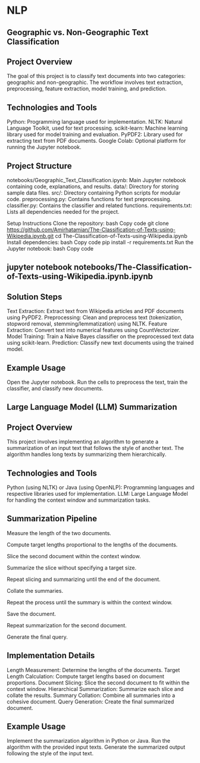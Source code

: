 # NLP
## Geographic vs. Non-Geographic Text Classification
## Project Overview
The goal of this project is to classify text documents into two categories: geographic and non-geographic. The workflow involves text extraction, preprocessing, feature extraction, model training, and prediction.

## Technologies and Tools

Python: Programming language used for implementation.
NLTK: Natural Language Toolkit, used for text processing.
scikit-learn: Machine learning library used for model training and evaluation.
PyPDF2: Library used for extracting text from PDF documents.
Google Colab: Optional platform for running the Jupyter notebook.

## Project Structure

notebooks/Geographic_Text_Classification.ipynb: Main Jupyter notebook containing code, explanations, and results.
data/: Directory for storing sample data files.
src/: Directory containing Python scripts for modular code.
preprocessing.py: Contains functions for text preprocessing.
classifier.py: Contains the classifier and related functions.
requirements.txt: Lists all dependencies needed for the project.

Setup Instructions
Clone the repository:
bash
Copy code
git clone https://github.com/Amirhatamian/The-Classification-of-Texts-using-Wikipedia.ipynb.git
cd The-Classification-of-Texts-using-Wikipedia.ipynb
Install dependencies:
bash
Copy code
pip install -r requirements.txt
Run the Jupyter notebook:
bash
Copy code
## jupyter notebook notebooks/The-Classification-of-Texts-using-Wikipedia.ipynb.ipynb

## Solution Steps

Text Extraction: Extract text from Wikipedia articles and PDF documents using PyPDF2.
Preprocessing: Clean and preprocess text (tokenization, stopword removal, stemming/lemmatization) using NLTK.
Feature Extraction: Convert text into numerical features using CountVectorizer.
Model Training: Train a Naive Bayes classifier on the preprocessed text data using scikit-learn.
Prediction: Classify new text documents using the trained model.

## Example Usage
Open the Jupyter notebook.
Run the cells to preprocess the text, train the classifier, and classify new documents.

## Large Language Model (LLM) Summarization
## Project Overview
This project involves implementing an algorithm to generate a summarization of an input text that follows the style of another text. The algorithm handles long texts by summarizing them hierarchically.

## Technologies and Tools

Python (using NLTK) or Java (using OpenNLP): Programming languages and respective libraries used for implementation.
LLM: Large Language Model for handling the context window and summarization tasks.

## Summarization Pipeline

Measure the length of the two documents.

Compute target lengths proportional to the lengths of the documents.

Slice the second document within the context window.

Summarize the slice without specifying a target size.

Repeat slicing and summarizing until the end of the document.

Collate the summaries.

Repeat the process until the summary is within the context window.

Save the document.

Repeat summarization for the second document.

Generate the final query.

## Implementation Details
Length Measurement: Determine the lengths of the documents.
Target Length Calculation: Compute target lengths based on document proportions.
Document Slicing: Slice the second document to fit within the context window.
Hierarchical Summarization: Summarize each slice and collate the results.
Summary Collation: Combine all summaries into a cohesive document.
Query Generation: Create the final summarized document.

## Example Usage
Implement the summarization algorithm in Python or Java.
Run the algorithm with the provided input texts.
Generate the summarized output following the style of the input text.
